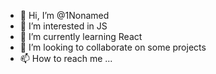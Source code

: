 - 👋 Hi, I’m @1Nonamed
- 👀 I’m interested in JS
- 🌱 I’m currently learning React
- 💞️ I’m looking to collaborate on some projects
- 📫 How to reach me ...

<!---
1Nonamed/1Nonamed is a ✨ special ✨ repository because its `README.md` (this file) appears on your GitHub profile.
You can click the Preview link to take a look at your changes.
--->

